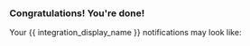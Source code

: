 ### Congratulations! You're done!

Your {{ integration_display_name }} notifications may look like:
